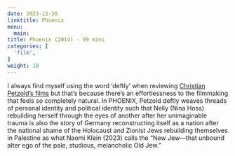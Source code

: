```yaml
---
date: 2023-12-30
linktitle: Phoenix
menu:
  main:
title: Phoenix (2014) - 99 mins
categories: [
  'film',
]
weight: 10
---
```


I always find myself using the word ‘deftly’ when reviewing [Christian Petzold’s films](https://reviewsperminute.simonxix.com/posts/afire/) but that’s because there’s an effortlessness to the filmmaking that feels so completely natural. In PHOENIX, Petzold deftly weaves threads of personal identity and political identity such that Nelly (Nina Hoss) rebuilding herself through the eyes of another after her unimaginable trauma is also the story of Germany reconstructing itself as a nation after the national shame of the Holocaust and Zionist Jews rebuilding themselves in Palestine as what Naomi Klein (2023) calls the “New Jew—that unbound alter ego of the pale, studious, melancholic Old Jew.” 

